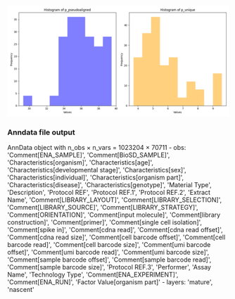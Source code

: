 ![Figure](figure_1.png)

### Anndata file output

AnnData object with n_obs × n_vars = 1023204 × 70711
    - obs: 'Comment[ENA_SAMPLE]', 'Comment[BioSD_SAMPLE]', 'Characteristics[organism]', 'Characteristics[age]', 'Characteristics[developmental stage]', 'Characteristics[sex]', 'Characteristics[individual]', 'Characteristics[organism part]', 'Characteristics[disease]', 'Characteristics[genotype]', 'Material Type', 'Description', 'Protocol REF', 'Protocol REF.1', 'Protocol REF.2', 'Extract Name', 'Comment[LIBRARY_LAYOUT]', 'Comment[LIBRARY_SELECTION]', 'Comment[LIBRARY_SOURCE]', 'Comment[LIBRARY_STRATEGY]', 'Comment[ORIENTATION]', 'Comment[input molecule]', 'Comment[library construction]', 'Comment[primer]', 'Comment[single cell isolation]', 'Comment[spike in]', 'Comment[cdna read]', 'Comment[cdna read offset]', 'Comment[cdna read size]', 'Comment[cell barcode offset]', 'Comment[cell barcode read]', 'Comment[cell barcode size]', 'Comment[umi barcode offset]', 'Comment[umi barcode read]', 'Comment[umi barcode size]', 'Comment[sample barcode offset]', 'Comment[sample barcode read]', 'Comment[sample barcode size]', 'Protocol REF.3', 'Performer', 'Assay Name', 'Technology Type', 'Comment[ENA_EXPERIMENT]', 'Comment[ENA_RUN]', 'Factor Value[organism part]'
    - layers: 'mature', 'nascent'